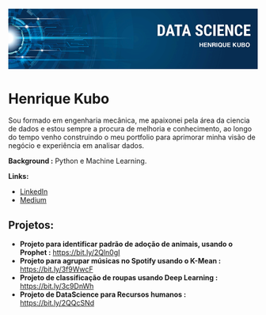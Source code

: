 <p align="center">
  <img src="banner.png" >
</p>

# Henrique Kubo

Sou formado em engenharia mecânica, me apaixonei pela área da ciencia de dados e estou sempre a procura de melhoria e conhecimento, ao longo do tempo venho construindo o meu portfolio para aprimorar minha visão de negócio e experiência em analisar dados.

**Background :** Python e Machine Learning.

**Links:**
* [LinkedIn](https://www.linkedin.com/in/henrique-kubo-9104b6209/)
* [Medium](https://medium.com/@henrique.kubo)


## Projetos:

* **Projeto para identificar padrão de adoção de animais, usando o Prophet :** https://bit.ly/2Qln0gI
* **Projeto para agrupar músicas no Spotify usando o K-Mean :** https://bit.ly/3f9WwcF
* **Projeto de classificação de roupas usando Deep Learning :** https://bit.ly/3c9DnWh
* **Projeto de DataScience para Recursos humanos :** https://bit.ly/2QQcSNd
